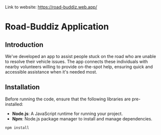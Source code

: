 Link to website: https://road-buddiz.web.app/

# Road-Buddiz Application
## **Introduction**
We've developed an app to assist people stuck on the road who are unable to resolve their vehicle issues. The app connects these individuals with nearby volunteers willing to provide on-the-spot help, ensuring quick and accessible assistance when it's needed most.

## **Installation**
Before running the code, ensure that the following libraries are pre-installed:

- **Node.js**: A JavaScript runtime for running your project.
- **Npm**: Node.js package manager to install and manage dependencies.

```bash
npm install
```
